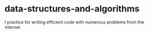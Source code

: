 # data-structures-and-algorithms
I practice for writing efficient code with numerous problems from the internet.
